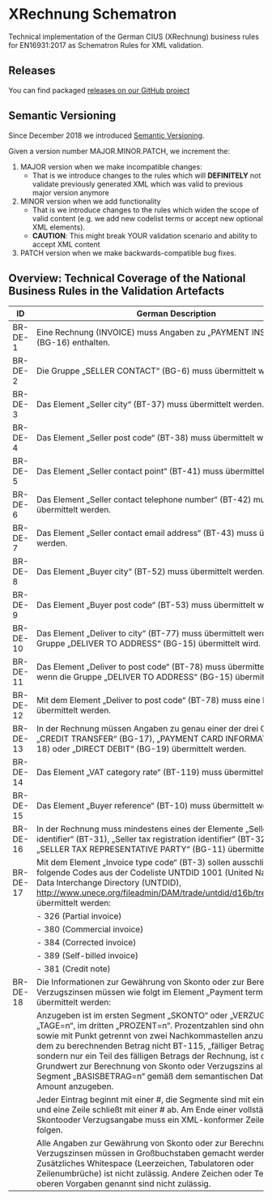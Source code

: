 # XRechnung Schematron

Technical implementation of the German CIUS (XRechnung) business rules for EN16931:2017 as Schematron Rules for XML validation.

## Releases

You can find packaged [releases on our GitHub project](https://github.com/itplr-kosit/xrechnung-schematron/releases)

## Semantic Versioning

Since December 2018 we introduced [Semantic Versioning](https://semver.org/spec/v2.0.0.html).

Given a version number MAJOR.MINOR.PATCH, we increment the:

1. MAJOR version when we make incompatible changes:
    * That is we introduce changes to the rules which will **DEFINITELY** not validate previously generated XML which was valid to previous major version anymore
1. MINOR version when we add functionality
    * That is we introduce changes to the rules which widen the scope of valid content (e.g. we add new codelist terms or accept new optional XML elements).
    * **CAUTION**: This might break YOUR validation scenario and ability to accept XML content
1. PATCH version when we make backwards-compatible bug fixes.

## Overview: Technical Coverage of the National Business Rules in the Validation Artefacts

ID | German Description | Coverage
--- | --- | ---
BR-DE-1 | Eine Rechnung (INVOICE) muss Angaben zu „PAYMENT INSTRUCTIONS“ (BG-16) enthalten. | complete (Schematron)
BR-DE-2 | Die Gruppe „SELLER CONTACT“ (BG-6) muss übermittelt werden. | complete (Schematron)
BR-DE-3 | Das Element „Seller city“ (BT-37) muss übermittelt werden. | complete (Schematron)
BR-DE-4 | Das Element „Seller post code“ (BT-38) muss übermittelt werden. | complete (Schematron)
BR-DE-5 | Das Element „Seller contact point“ (BT-41) muss übermittelt werden. | complete (Schematron)
BR-DE-6 | Das Element „Seller contact telephone number“ (BT-42) muss übermittelt werden. | complete (Schematron)
BR-DE-7 | Das Element „Seller contact email address“ (BT-43) muss übermittelt werden. | complete (Schematron)
BR-DE-8 | Das Element „Buyer city“ (BT-52) muss übermittelt werden. | complete (Schematron)
BR-DE-9 | Das Element „Buyer post code“ (BT-53) muss übermittelt werden. | complete (Schematron)
BR-DE-10 | Das Element „Deliver to city“ (BT-77) muss übermittelt werden, wenn die Gruppe „DELIVER TO ADDRESS“ (BG-15) übermittelt wird. | complete (Schematron)
BR-DE-11 | Das Element „Deliver to post code“ (BT-78) muss übermittelt werden, wenn die Gruppe „DELIVER TO ADDRESS“ (BG-15) übermittelt wird. | complete (Schematron)
BR-DE-12 | Mit dem Element „Deliver to post code“ (BT-78) muss eine Postleitzahl übermittelt werden. | none
BR-DE-13 | In der Rechnung müssen Angaben zu genau einer der drei Gruppen „CREDIT TRANSFER“ (BG-17), „PAYMENT CARD INFORMATION“ (BG-18) oder „DIRECT DEBIT“ (BG-19) übermittelt werden. | complete (Schematron)
BR-DE-14 | Das Element „VAT category rate“ (BT-119) muss übermittelt werden. | complete (Schematron)
BR-DE-15 | Das Element „Buyer reference“ (BT-10) muss übermittelt werden. | complete (Schematron)
BR-DE-16 | In der Rechnung muss mindestens eines der Elemente „Seller VAT identifier“ (BT-31), „Seller tax registration identifier“ (BT-32) oder „SELLER TAX REPRESENTATIVE PARTY“ (BG-11) übermittelt werden. | complete (Schematron)
BR-DE-17 | Mit dem Element „Invoice type code“ (BT-3) sollen ausschließlich folgende Codes aus der Codeliste UNTDID 1001 (United Nations Trade Data Interchange Directory (UNTDID), http://www.unece.org/fileadmin/DAM/trade/untdid/d16b/tred/tredi2.htm) übermittelt werden: | complete (Schematron)
| | - 326 (Partial invoice) |
| | - 380 (Commercial invoice) |
| | - 384 (Corrected invoice) |
| | - 389 (Self-billed invoice) |
| | - 381 (Credit note) | |
BR-DE-18 | Die Informationen zur Gewährung von Skonto oder zur Berechnung von Verzugszinsen müssen wie folgt im Element „Payment terms“ (BT-20) übermittelt werden: | complete (Schematron)
| | Anzugeben ist im ersten Segment „SKONTO“ oder „VERZUG“, im zweiten „TAGE=n“, im dritten „PROZENT=n“. Prozentzahlen sind ohne Vorzeichen sowie mit Punkt getrennt von zwei Nachkommastellen anzugeben. Liegt dem zu berechnenden Betrag nicht BT-115, „fälliger Betrag“ zugrunde, sondern nur ein Teil des fälligen Betrags der Rechnung, ist der Grundwert zur Berechnung von Skonto oder Verzugszins als viertes Segment „BASISBETRAG=n“ gemäß dem semantischen Datentypen Amount anzugeben. | 
| | Jeder Eintrag beginnt mit einer #, die Segmente sind mit einer # getrennt und eine Zeile schließt mit einer # ab. Am Ende einer vollständigen Skontooder Verzugsangabe muss ein XML-konformer Zeilenumbruch folgen. |
| | Alle Angaben zur Gewährung von Skonto oder zur Berechnung von Verzugszinsen müssen in Großbuchstaben gemacht werden. Zusätzliches Whitespace (Leerzeichen, Tabulatoren oder Zeilenumbrüche) ist nicht zulässig. Andere Zeichen oder Texte als in den oberen Vorgaben genannt sind nicht zulässig. |
